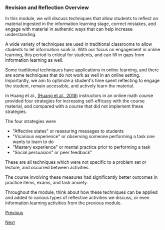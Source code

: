 ### Revision and Reflection Overview

In this module, we will discuss techniques that allow students to reflect on material ingested in the information learning stage, correct mistakes, and engage with material in authentic ways that can help increase understanding.

A wide variety of techniques are used in traditional classrooms to allow students to let information soak in. With our focus on engagement in online learning, this period is critical for students, and can fill in gaps from information learning as well.

Some traditional techniques have applications in online learning, and there are some techniques that do not work as well in an online setting. Importantly, we aim to optimize a student's time spent reflecting to engage the student, remain accessible, and actively learn the material.

In Huang et al., [(Huang et al., 2018)](https://journals.sagepub.com/doi/10.1177/0735633118771085) instructors in an online math course provided four strategies for increasing self-efficacy with the course material, and compared with a course that did not implement these strategies. 

The four strategies were 
* "Affective states" or reassuring messages to students
* "Vicarious experience" or observing someone performing a task one wants to learn to do
* "Mastery experience" or mental practice prior to performing a task
* "Social persuasion" or peer feedback"

These are all techniques which were not specific to a problem set or lecture, and occurred between activities. 

The course involving these measures had significantly better outcomes in practice items, exams, and task anxiety. 

Throughout the module, think about how these techniques can be applied and added to various types of reflective activities we discuss, or even information learning activities from the previous module.


[Previous](../revision_and_reflection.md)

[Next](interactive_activities.md)